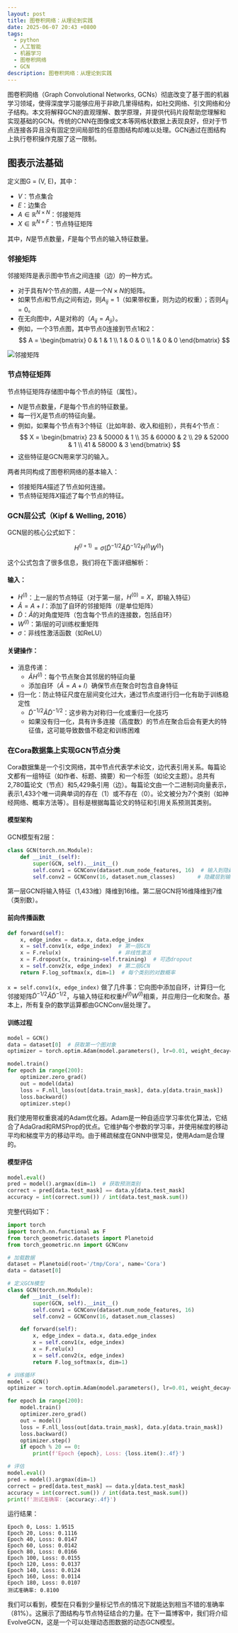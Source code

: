 ```yaml
---
layout: post
title: 图卷积网络：从理论到实践
date: 2025-06-07 20:43 +0800
tags:
  - python
  - 人工智能
  - 机器学习
  - 图卷积网络
  - GCN
description: 图卷积网络：从理论到实践
---
```


图卷积网络（Graph Convolutional Networks, GCNs）彻底改变了基于图的机器学习领域，使得深度学习能够应用于非欧几里得结构，如社交网络、引文网络和分子结构。本文将解释GCN的直观理解、数学原理，并提供代码片段帮助您理解和实现基础的GCN。传统的CNN在图像或文本等网格状数据上表现良好，但对于节点连接各异且没有固定空间局部性的任意图结构却难以处理。GCN通过在图结构上执行卷积操作克服了这一限制。

## 图表示法基础

定义图G = (V, E)，其中：
- $V$：节点集合
- $E$：边集合
- $A \in \mathbb{R}^{N \times N}$：邻接矩阵
- $X \in \mathbb{R}^{N \times F}$：节点特征矩阵

其中，$N$是节点数量，$F$是每个节点的输入特征数量。

### 邻接矩阵
邻接矩阵是表示图中节点之间连接（边）的一种方式。
- 对于具有$N$个节点的图，$A$是一个$N \times N$的矩阵。
- 如果节点$i$和节点$j$之间有边，则$A_{ij} = 1$（如果带权重，则为边的权重）；否则$A_{ij} = 0$。
- 在无向图中，$A$是对称的（$A_{ij} = A_{ji}$）。
- 例如，一个3节点图，其中节点0连接到节点1和2：
  $$
  A = \begin{bmatrix}
  0 & 1 & 1 \\
  1 & 0 & 0 \\
  1 & 0 & 0
  \end{bmatrix}
  $$

![邻接矩阵](/assets/images/uploads/adjacency-matrix.png)

### 节点特征矩阵

节点特征矩阵存储图中每个节点的特征（属性）。
- $N$是节点数量，$F$是每个节点的特征数量。
- 每一行$X_i$是节点$i$的特征向量。
- 例如，如果每个节点有3个特征（比如年龄、收入和组别），共有4个节点：
  $$
  X = \begin{bmatrix}
  23 & 50000 & 1 \\
  35 & 60000 & 2 \\
  29 & 52000 & 1 \\
  41 & 58000 & 3
  \end{bmatrix}
  $$
- 这些特征是GCN用来学习的输入。

两者共同构成了图卷积网络的基本输入：
- 邻接矩阵$A$描述了节点如何连接。
- 节点特征矩阵$X$描述了每个节点的特征。

### GCN层公式（Kipf & Welling, 2016）

GCN层的核心公式如下：

$$H^{(l+1)} = \sigma(\tilde{D}^{-1/2} \tilde{A} \tilde{D}^{-1/2} H^{(l)} W^{(l)})$$

这个公式包含了很多信息，我们将在下面详细解析：

#### 输入：

- $H^{(l)}$：上一层的节点特征（对于第一层，$H^{(0)} = X$，即输入特征）
- $\tilde{A} = A + I$：添加了自环的邻接矩阵（$I$是单位矩阵）
- $\tilde{D}$：$\tilde{A}$的对角度矩阵（包含每个节点的连接数，包括自环）
- $W^{(l)}$：第$l$层的可训练权重矩阵
- $\sigma$：非线性激活函数（如ReLU）

#### 关键操作：

- 消息传递：
  - $\tilde{A}H^{(l)}$：每个节点聚合其邻居的特征向量
  - 添加自环（$\tilde{A} = A + I$）确保节点在聚合时包含自身特征
- 归一化：防止特征尺度在层间变化过大，通过节点度进行归一化有助于训练稳定性
  - $\tilde{D}^{-1/2} \tilde{A} \tilde{D}^{-1/2}$：这步称为对称归一化或重归一化技巧
  - 如果没有归一化，具有许多连接（高度数）的节点在聚合后会有更大的特征值，这可能导致数值不稳定和训练困难

### 在Cora数据集上实现GCN节点分类

Cora数据集是一个引文网络，其中节点代表学术论文，边代表引用关系。每篇论文都有一组特征（如作者、标题、摘要）和一个标签（如论文主题）。总共有2,780篇论文（节点）和5,429条引用（边）。每篇论文由一个二进制词向量表示，表示1,433个唯一词典单词的存在（1）或不存在（0）。论文被分为7个类别（如神经网络、概率方法等）。目标是根据每篇论文的特征和引用关系预测其类别。

#### 模型架构

GCN模型有2层：

```python
class GCN(torch.nn.Module):
    def __init__(self):
        super(GCN, self).__init__()
        self.conv1 = GCNConv(dataset.num_node_features, 16)  # 输入到隐藏层
        self.conv2 = GCNConv(16, dataset.num_classes)       # 隐藏层到输出
```

第一层GCN将输入特征（1,433维）降维到16维。第二层GCN将16维降维到7维（类别数）。

#### 前向传播函数

```python
def forward(self):
    x, edge_index = data.x, data.edge_index
    x = self.conv1(x, edge_index)  # 第一层GCN
    x = F.relu(x)                  # 非线性激活
    x = F.dropout(x, training=self.training)  # 可选dropout
    x = self.conv2(x, edge_index)  # 第二层GCN
    return F.log_softmax(x, dim=1)  # 每个类别的对数概率
```

`x = self.conv1(x, edge_index)` 做了几件事：它向图中添加自环，计算归一化邻接矩阵$\tilde{D}^{-1/2} \tilde{A} \tilde{D}^{-1/2}$，与输入特征和权重$H^{(l)} W^{(l)}$相乘，并应用归一化和聚合。基本上，所有复杂的数学运算都由GCNConv层处理了。

#### 训练过程

```python
model = GCN()
data = dataset[0]  # 获取第一个图对象
optimizer = torch.optim.Adam(model.parameters(), lr=0.01, weight_decay=5e-4)

model.train()
for epoch in range(200):
    optimizer.zero_grad()
    out = model(data)
    loss = F.nll_loss(out[data.train_mask], data.y[data.train_mask])
    loss.backward()
    optimizer.step()
```

我们使用带权重衰减的Adam优化器。Adam是一种自适应学习率优化算法，它结合了AdaGrad和RMSProp的优点。它维护每个参数的学习率，并使用梯度的移动平均和梯度平方的移动平均。由于稀疏梯度在GNN中很常见，使用Adam是合理的。

#### 模型评估

```python
model.eval()
pred = model().argmax(dim=1)  # 获取预测类别
correct = pred[data.test_mask] == data.y[data.test_mask]
accuracy = int(correct.sum()) / int(data.test_mask.sum())
```

完整代码如下：

```python
import torch
import torch.nn.functional as F
from torch_geometric.datasets import Planetoid
from torch_geometric.nn import GCNConv

# 加载数据
dataset = Planetoid(root='/tmp/Cora', name='Cora')
data = dataset[0]

# 定义GCN模型
class GCN(torch.nn.Module):
    def __init__(self):
        super(GCN, self).__init__()
        self.conv1 = GCNConv(dataset.num_node_features, 16)
        self.conv2 = GCNConv(16, dataset.num_classes)

    def forward(self):
        x, edge_index = data.x, data.edge_index
        x = self.conv1(x, edge_index)
        x = F.relu(x)
        x = self.conv2(x, edge_index)
        return F.log_softmax(x, dim=1)

# 训练循环
model = GCN()
optimizer = torch.optim.Adam(model.parameters(), lr=0.01, weight_decay=5e-4)

for epoch in range(200):
    model.train()
    optimizer.zero_grad()
    out = model()
    loss = F.nll_loss(out[data.train_mask], data.y[data.train_mask])
    loss.backward()
    optimizer.step()
    if epoch % 20 == 0:
        print(f'Epoch {epoch}, Loss: {loss.item():.4f}')

# 评估
model.eval()
pred = model().argmax(dim=1)
correct = pred[data.test_mask] == data.y[data.test_mask]
accuracy = int(correct.sum()) / int(data.test_mask.sum())
print(f'测试准确率: {accuracy:.4f}')
```

运行结果：

```
Epoch 0, Loss: 1.9515
Epoch 20, Loss: 0.1116
Epoch 40, Loss: 0.0147
Epoch 60, Loss: 0.0142
Epoch 80, Loss: 0.0166
Epoch 100, Loss: 0.0155
Epoch 120, Loss: 0.0137
Epoch 140, Loss: 0.0124
Epoch 160, Loss: 0.0114
Epoch 180, Loss: 0.0107
测试准确率: 0.8100
```

我们可以看到，模型在只看到少量标记节点的情况下就能达到相当不错的准确率（81%）。这展示了图结构与节点特征结合的力量。在下一篇博客中，我们将介绍EvolveGCN，这是一个可以处理动态图数据的动态GCN模型。
